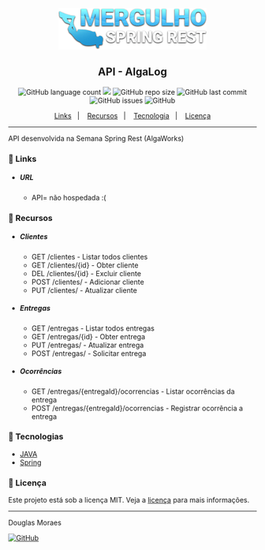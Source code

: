 <p align="center">
  <img src="./src/main/resources/static/MSR_logo.png">
</p>
<h2 align="center">
  API - AlgaLog
</h2>
<p align="center">
  <img alt="GitHub language count" src="https://img.shields.io/github/languages/top/tiquinhonew/algalog-api">
  <a href="https://www.codacy.com/gh/tiquinhonew/algalog-api/dashboard?utm_source=github.com&amp;utm_medium=referral&amp;utm_content=tiquinhonew/algalog-api&amp;utm_campaign=Badge_Grade"><img src="https://app.codacy.com/project/badge/Grade/04ee2f9a924940bba341ae08b03d9163"/></a>
  <img alt="GitHub repo size" src="https://img.shields.io/github/repo-size/tiquinhonew/algalog-api?color=blueviolet">
  <img alt="GitHub last commit" src="https://img.shields.io/github/last-commit/tiquinhonew/algalog-api?color=orange">
  <img alt="GitHub issues" src="https://img.shields.io/github/issues/tiquinhonew/algalog-api">
  <img alt="GitHub" src="https://img.shields.io/github/license/tiquinhonew/algalog-api">
</p>
<p align="center">
  <a href="#link-links">Links</a>&nbsp;&nbsp;&nbsp;|&nbsp;&nbsp;&nbsp;
  <a href="#open_file_folder-recursos">Recursos</a>&nbsp;&nbsp;&nbsp;|&nbsp;&nbsp;&nbsp;
  <a href="#rocket-tecnologias">Tecnologia</a>&nbsp;&nbsp;&nbsp;|&nbsp;&nbsp;&nbsp;
  <a href="#memo-licença">Licença</a>
</p>

---

API desenvolvida na Semana Spring Rest (AlgaWorks)

### :link: Links

- ##### URL
  - API= não hospedada :(

### :open_file_folder: Recursos

- ##### Clientes
  - GET /clientes - Listar todos clientes
  - GET /clientes/{id} - Obter cliente
  - DEL /clientes/{id} - Excluir cliente
  - POST /clientes/ - Adicionar cliente
  - PUT /clientes/ - Atualizar cliente

- ##### Entregas
  - GET /entregas - Listar todos entregas
  - GET /entregas/{id} - Obter entrega
  - PUT /entregas/ - Atualizar entrega
  - POST /entregas/ - Solicitar entrega
  
- ##### Ocorrências
  - GET /entregas/{entregaId}/ocorrencias - Listar ocorrências da entrega
  - POST /entregas/{entregaId}/ocorrencias - Registrar ocorrência a entrega

### :rocket: Tecnologias

- [JAVA](https://www.java.com)
- [Spring](https://spring.io)

### :memo: Licença
Este projeto está sob a licença MIT. Veja a [licença](https://github.com/tiquinhonew/algalog-api/blob/master/LICENSE) para mais informações.

---

Douglas Moraes

[<img alt="GitHub" src="https://img.shields.io/badge/LinkedIn-0077B5?style=for-the-badge&logo=linkedin&logoColor=whit">](https://www.linkedin.com/in/douglasam)
